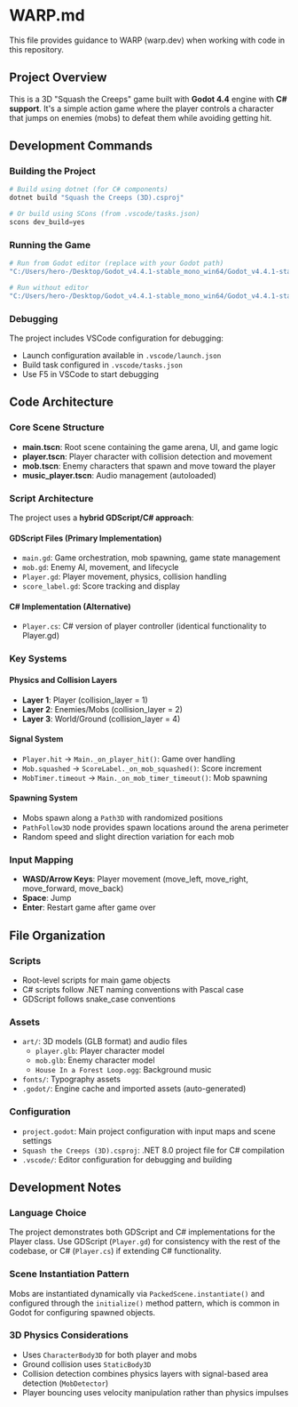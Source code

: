 # WARP.md

This file provides guidance to WARP (warp.dev) when working with code in this repository.

## Project Overview

This is a 3D "Squash the Creeps" game built with **Godot 4.4** engine with **C# support**. It's a simple action game where the player controls a character that jumps on enemies (mobs) to defeat them while avoiding getting hit.

## Development Commands

### Building the Project
```powershell
# Build using dotnet (for C# components)
dotnet build "Squash the Creeps (3D).csproj"

# Or build using SCons (from .vscode/tasks.json)
scons dev_build=yes
```

### Running the Game
```powershell
# Run from Godot editor (replace with your Godot path)
"C:/Users/hero-/Desktop/Godot_v4.4.1-stable_mono_win64/Godot_v4.4.1-stable_mono_win64.exe" --path "D:\Games\3d_squash_the_creeps_starter"

# Run without editor
"C:/Users/hero-/Desktop/Godot_v4.4.1-stable_mono_win64/Godot_v4.4.1-stable_mono_win64.exe" --path "D:\Games\3d_squash_the_creeps_starter" --headless
```

### Debugging
The project includes VSCode configuration for debugging:
- Launch configuration available in `.vscode/launch.json`
- Build task configured in `.vscode/tasks.json`
- Use F5 in VSCode to start debugging

## Code Architecture

### Core Scene Structure
- **main.tscn**: Root scene containing the game arena, UI, and game logic
- **player.tscn**: Player character with collision detection and movement
- **mob.tscn**: Enemy characters that spawn and move toward the player
- **music_player.tscn**: Audio management (autoloaded)

### Script Architecture
The project uses a **hybrid GDScript/C# approach**:

#### GDScript Files (Primary Implementation)
- `main.gd`: Game orchestration, mob spawning, game state management
- `mob.gd`: Enemy AI, movement, and lifecycle
- `Player.gd`: Player movement, physics, collision handling
- `score_label.gd`: Score tracking and display

#### C# Implementation (Alternative)
- `Player.cs`: C# version of player controller (identical functionality to Player.gd)

### Key Systems

#### Physics and Collision Layers
- **Layer 1**: Player (collision_layer = 1)
- **Layer 2**: Enemies/Mobs (collision_layer = 2)  
- **Layer 3**: World/Ground (collision_layer = 4)

#### Signal System
- `Player.hit` → `Main._on_player_hit()`: Game over handling
- `Mob.squashed` → `ScoreLabel._on_mob_squashed()`: Score increment
- `MobTimer.timeout` → `Main._on_mob_timer_timeout()`: Mob spawning

#### Spawning System
- Mobs spawn along a `Path3D` with randomized positions
- `PathFollow3D` node provides spawn locations around the arena perimeter
- Random speed and slight direction variation for each mob

### Input Mapping
- **WASD/Arrow Keys**: Player movement (move_left, move_right, move_forward, move_back)
- **Space**: Jump
- **Enter**: Restart game after game over

## File Organization

### Scripts
- Root-level scripts for main game objects
- C# scripts follow .NET naming conventions with Pascal case
- GDScript follows snake_case conventions

### Assets
- `art/`: 3D models (GLB format) and audio files
  - `player.glb`: Player character model
  - `mob.glb`: Enemy character model  
  - `House In a Forest Loop.ogg`: Background music
- `fonts/`: Typography assets
- `.godot/`: Engine cache and imported assets (auto-generated)

### Configuration
- `project.godot`: Main project configuration with input maps and scene settings
- `Squash the Creeps (3D).csproj`: .NET 8.0 project file for C# compilation
- `.vscode/`: Editor configuration for debugging and building

## Development Notes

### Language Choice
The project demonstrates both GDScript and C# implementations for the Player class. Use GDScript (`Player.gd`) for consistency with the rest of the codebase, or C# (`Player.cs`) if extending C# functionality.

### Scene Instantiation Pattern
Mobs are instantiated dynamically via `PackedScene.instantiate()` and configured through the `initialize()` method pattern, which is common in Godot for configuring spawned objects.

### 3D Physics Considerations
- Uses `CharacterBody3D` for both player and mobs
- Ground collision uses `StaticBody3D` 
- Collision detection combines physics layers with signal-based area detection (`MobDetector`)
- Player bouncing uses velocity manipulation rather than physics impulses